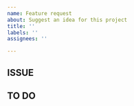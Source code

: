 ```yaml
---
name: Feature request
about: Suggest an idea for this project
title: ''
labels: ''
assignees: ''

---
```


## ISSUE
## TO DO
